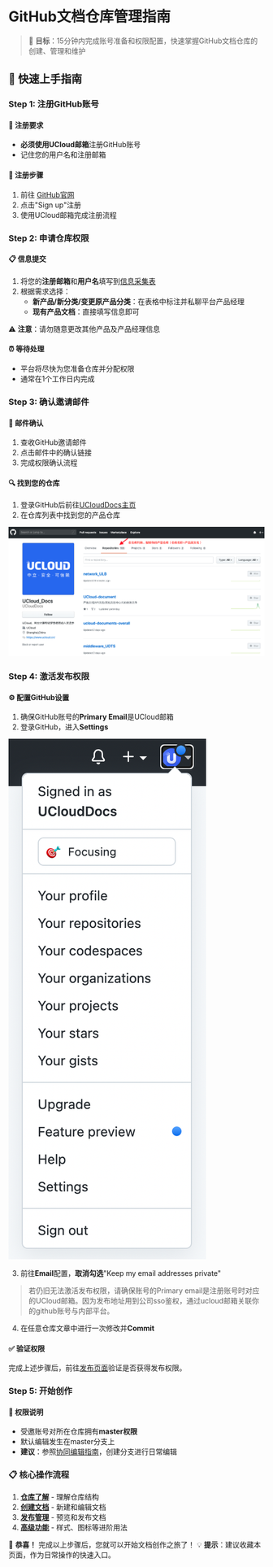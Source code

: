 # GitHub文档仓库管理指南

> 🎯 **目标**：15分钟内完成账号准备和权限配置，快速掌握GitHub文档仓库的创建、管理和维护

## 🚀 快速上手指南

### Step 1: 注册GitHub账号

#### 📝 注册要求
- **必须使用UCloud邮箱**注册GitHub账号
- 记住您的用户名和注册邮箱

#### 🔗 注册步骤
1. 前往 [GitHub官网](https://github.com)
2. 点击"Sign up"注册
3. 使用UCloud邮箱完成注册流程


### Step 2: 申请仓库权限

#### 📋 信息提交
1. 将您的**注册邮箱**和**用户名**填写到[信息采集表](https://ones.dml.ucloud.cn/project/#/team/BVSybaCU/project/HzAusVHg137NhUev/component/AseRrBGk/document)
2. 根据需求选择：
   - **新产品/新分类/变更原产品分类**：在表格中标注并私聊平台产品经理
   - **现有产品文档**：直接填写信息即可

⚠️ **注意**：请勿随意更改其他产品及产品经理信息

#### ⏰ 等待处理
- 平台将尽快为您准备仓库并分配权限
- 通常在1个工作日内完成

### Step 3: 确认邀请邮件

#### 📧 邮件确认
1. 查收GitHub邀请邮件
2. 点击邮件中的确认链接
3. 完成权限确认流程

#### 🔍 找到您的仓库
1. 登录GitHub后前往[UCloudDocs主页](https://github.com/UCloudDoc-Team)
2. 在仓库列表中找到您的产品仓库

![找到仓库](images/findyourrepo.png)

### Step 4: 激活发布权限

#### ⚙️ 配置GitHub设置
1. 确保GitHub账号的**Primary Email**是UCloud邮箱
2. 登录GitHub，进入**Settings**

![设置页面](images/setting.png)

3. 前往**Email**配置，**取消勾选**"Keep my email addresses private"
> 若仍旧无法激活发布权限，请确保账号的Primary email是注册账号时对应的UCloud邮箱。因为发布地址用到公司sso鉴权，通过ucloud邮箱关联你的github账号与内部平台。

4. 在任意仓库文章中进行一次修改并**Commit**

#### ✅ 验证权限
完成上述步骤后，前往[发布页面](https://cms-docs.ucloudadmin.com/ucpublishnew.html)验证是否获得发布权限。

### Step 5: 开始创作

#### 🎯 权限说明
- 受邀账号对所在仓库拥有**master权限**
- 默认编辑发生在master分支上
- **建议**：参照[协同编辑指南](02-repository-guide?id=🤝-如何协同编辑)，创建分支进行日常编辑

### 📋 核心操作流程
1. **[仓库了解](02-repository-guide.md)** - 理解仓库结构
2. **[创建文档](03-create-docs.md)** - 新建和编辑文档
3. **[发布管理](04-publish-guide.md)** - 预览和发布文档
4. **[高级功能](05-advanced-features.md)** - 样式、图标等进阶用法

🎉 **恭喜！** 完成以上步骤后，您就可以开始文档创作之旅了！
💡 **提示**：建议收藏本页面，作为日常操作的快速入口。
